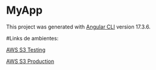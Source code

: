 # MyApp

This project was generated with [Angular CLI](https://github.com/angular/angular-cli) version 17.3.6.

#Links de ambientes: 

[AWS S3 Testing](http://my-cicd-bucket-uninorte-test.s3-website-us-east-1.amazonaws.com/)

[AWS S3 Production](http://my-cicd-bucket-uninorte.s3-website-us-east-1.amazonaws.com/)
